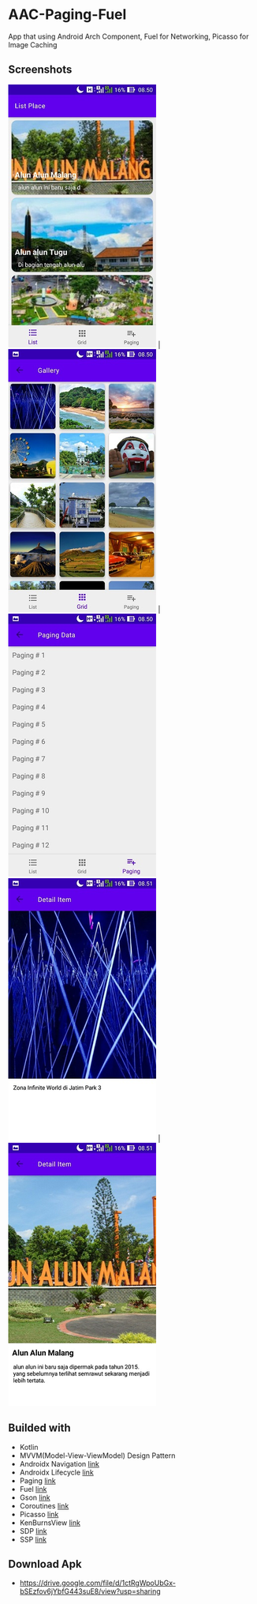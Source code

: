 # AAC-Paging-Fuel
App that using Android Arch Component, Fuel for Networking, Picasso for Image Caching

## Screenshots

![](https://raw.githubusercontent.com/4mirfor3v3r/AAC-Paging-Fuel/master/screenshoots/1.jpg)  |  ![](https://raw.githubusercontent.com/4mirfor3v3r/AAC-Paging-Fuel/master/screenshoots/2.jpg)  |  ![](https://raw.githubusercontent.com/4mirfor3v3r/AAC-Paging-Fuel/master/screenshoots/3.jpg)
![](https://raw.githubusercontent.com/4mirfor3v3r/AAC-Paging-Fuel/master/screenshoots/4.jpg)  |  ![](https://raw.githubusercontent.com/4mirfor3v3r/AAC-Paging-Fuel/master/screenshoots/5.jpg)

## Builded with
 - Kotlin
 - MVVM(Model-View-ViewModel) Design Pattern
 - Androidx Navigation [link](https://developer.android.com/jetpack/androidx/releases/navigation "link")
 - Androidx Lifecycle [link](https://developer.android.com/jetpack/androidx/releases/lifecycle "link")
 - Paging [link](https://developer.android.com/jetpack/androidx/releases/paging "link")
 - Fuel [link](https://github.com/kittinunf/fuel "link")
 - Gson [link](https://github.com/google/gson "link")
 - Coroutines [link](https://github.com/Kotlin/kotlinx.coroutines "link")
 - Picasso [link](https://github.com/square/picasso "link")
 - KenBurnsView [link](https://github.com/flavioarfaria/KenBurnsView "link")
 - SDP [link](https://github.com/intuit/sdp "link")
 - SSP [link](https://github.com/intuit/ssp "link")

## Download Apk
 - https://drive.google.com/file/d/1ctRgWpoUbGx-bSEzfov6jYbfG443suE8/view?usp=sharing
